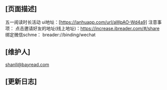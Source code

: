 ## [页面描述]
五一阅读时长活动
ui地址：[https://lanhuapp.com/url/aWpAO-Wd4a9]
注意事项：
点击邀请好友的地址(线上地址)：https://increase.ibreader.com/#/share
绑定微信schme： breader://binding/wechat
## [维护人]
shanll@bayread.com
## [更新日志]


